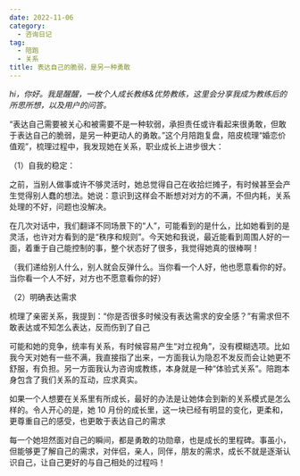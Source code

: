 ```yaml
---
date: 2022-11-06
category:
  - 咨询日记
tag:
  - 陪跑
  - 关系
title: 表达自己的脆弱，是另一种勇敢
---
```


*hi，你好。我是醒醒，一枚个人成长教练&优势教练，这里会分享我成为教练后的所思所想，以及用户的问答。*

“表达自己需要被关心和被需要不是一种软弱，承担责任或许看起来很勇敢，但敢于表达自己的脆弱，是另一种更动人的勇敢。”这个月陪跑复盘，陪皮梳理“婚恋价值观”，梳理过程中，我发现她在关系，职业成长上进步很大：

（1）自我的稳定：

之前，当别人做事或许不够灵活时，她总觉得自己在收拾烂摊子，有时候甚至会产生觉得别人蠢的想法。她说：意识到这样会不断想对对方的不满，不但内耗，关系处理的不好，问题也没解决。

在几次对话中，我们翻译不同场景下的“人”，可能看到的是什么，比如她看到的是灵活，也许对方看到的是“秩序和规则”。今天她和我说，最近能看到周围人好的一面，着重于自己能控制的事，整个状态好了很多，我觉得她真的很棒啊！

（我们递给别人什么，别人就会反弹什么。当你看一个人好，他也愿意看你的好。当你看一个人不好，对方也不愿意看你的好）

（2）明确表达需求

梳理了亲密关系，我提到：“你是否很多时候没有表达需求的安全感？”有需求但不敢表达或不知怎么表达，反而伤到了自己

可能和她的竞争，统率有关系，有时候容易产生“对立视角”，没有模糊选项。比如我今天对她有一些不满，我直接指了出来，一方面我认为隐忍不发反而会让她更不舒服，有负担。另一方面我认为咨询或教练，本身就是一种“体验式关系”。陪跑本身包含了我们关系的互动，应求真实。

如果一个人想要在关系里有所成长，最好的办法是让她体会到新的关系模式是怎么样的。令人开心的是，她 10 月份的成长里，这一块已经有明显的变化，更柔和，更尊重自己的感受，也更敢于表达自己的需求

每一个她坦然面对自己的瞬间，都是勇敢的功勋章，也是成长的里程碑。事虽小，但能够更了解自己的需求，对伴侣，亲人，同伴，朋友的需求，成长不就是逐渐认识自己，让自己更好的与自己相处的过程吗！